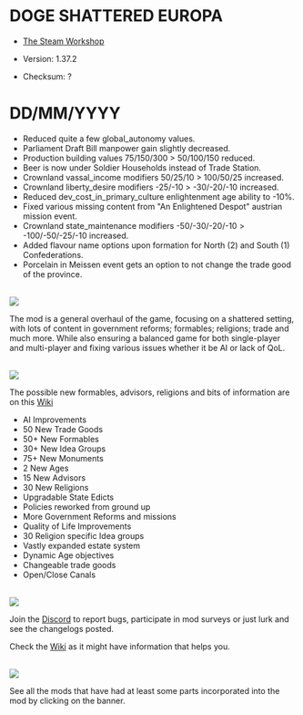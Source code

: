 # DOGE SHATTERED EUROPA
- [The Steam Workshop](https://steamcommunity.com/sharedfiles/filedetails/?id=2152606065)

- Version: 1.37.2
- Checksum: ?

<h1>DD/MM/YYYY</h1>

- Reduced quite a few global_autonomy values.
- Parliament Draft Bill manpower gain slightly decreased.
- Production building values 75/150/300 > 50/100/150 reduced.
- Beer is now under Soldier Households instead of Trade Station.
- Crownland vassal_income modifiers 50/25/10 > 100/50/25 increased.
- Crownland liberty_desire modifiers -25/-10 > -30/-20/-10 increased.
- Reduced dev_cost_in_primary_culture enlightenment age ability to -10%.
- Fixed various missing content from "An Enlightened Despot" austrian mission event. 
- Crownland state_maintenance modifiers -50/-30/-20/-10 > -100/-50/-25/-10 increased.
- Added flavour name options upon formation for North (2) and South (1) Confederations.
- Porcelain in Meissen event gets an option to not change the trade good of the province.

 <!-- Todo -->
 <!-- Manpower global/recovery 10%>15% (a little bit more manpower as a treat) -->
 <!-- 9+ goods_produced_modifier monuments made to require respective goods, so no latent good shenanigans (dalaskogen, schwaz, golconda, poyang) -->
 <!-- Get rid of the recruit faithful from clergy, as of right now the clergy provides tax benefits and manpower, while the other two manpower=nobles, production=burghers only. weirdman -->
<br/>
<img src=https://i.imgur.com/F14PpEA.png/>

The mod is a general overhaul of the game, focusing on a shattered setting, with lots of content in government reforms; formables; religions; trade and much more. While also ensuring a balanced game for both single-player and multi-player and fixing various issues whether it be AI or lack of QoL.

<br/>
<img src=https://i.imgur.com/jIkgNsx.png/>

The possible new formables, advisors, religions and bits of information are on this [Wiki](https://eu4.paradoxwikis.com/Doge_Shattered_Europa)

- AI Improvements
- 50 New Trade Goods
- 50+ New Formables
- 30+ New Idea Groups
- 75+ New Monuments
- 2 New Ages
- 15 New Advisors
- 30 New Religions
- Upgradable State Edicts
- Policies reworked from ground up
- More Government Reforms and missions
- Quality of Life Improvements
- 30 Religion specific Idea groups
- Vastly expanded estate system
- Dynamic Age objectives
- Changeable trade goods
- Open/Close Canals

<br/>

<img src=https://i.imgur.com/rdtTMF7.png/>


Join the [Discord](https://discord.gg/DwNbtWY) to report bugs, participate in mod surveys or just lurk and see the changelogs posted.

Check the [Wiki](https://eu4.paradoxwikis.com/Doge_Shattered_Europa) as it might have information that helps you.

<br/>
<a href="https://steamcommunity.com/workshop/filedetails/discussion/2152606065/3115898713372561841/">
    <img src=https://i.imgur.com/801eNhE.png/>
</a>

See all the mods that have had at least some parts incorporated into the mod by clicking on the banner.


<br/><br/>
